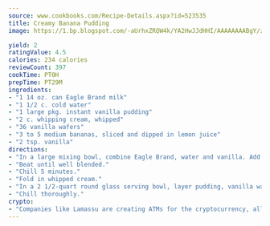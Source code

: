 ```yaml
---
source: www.cookbooks.com/Recipe-Details.aspx?id=523535
title: Creamy Banana Pudding
image: https://1.bp.blogspot.com/-aUrhxZRQW4k/YA2HwJJdHHI/AAAAAAAABgY/z2R8OXCxqDoBQtRn-q-fHG8g9_G4G1HBwCLcBGAsYHQ/s320/13.png

yield: 2
ratingValue: 4.5
calories: 234 calories
reviewCount: 397
cookTime: PT0H
prepTime: PT29M
ingredients:
- "1 14 oz. can Eagle Brand milk"
- "1 1/2 c. cold water"
- "1 large pkg. instant vanilla pudding"
- "2 c. whipping cream, whipped"
- "36 vanilla wafers"
- "3 to 5 medium bananas, sliced and dipped in lemon juice"
- "2 tsp. vanilla"
directions:
- "In a large mixing bowl, combine Eagle Brand, water and vanilla. Add pudding mix."
- "Beat until well blended."
- "Chill 5 minutes."
- "Fold in whipped cream."
- "In a 2 1/2-quart round glass serving bowl, layer pudding, vanilla wafers and bananas."
- "Chill thoroughly."
crypto:
- "Companies like Lamassu are creating ATMs for the cryptocurrency, allowing you to scan your Bitcoin QR code, enter your cash, and buy bitcoin with the push of a button."
---
```

